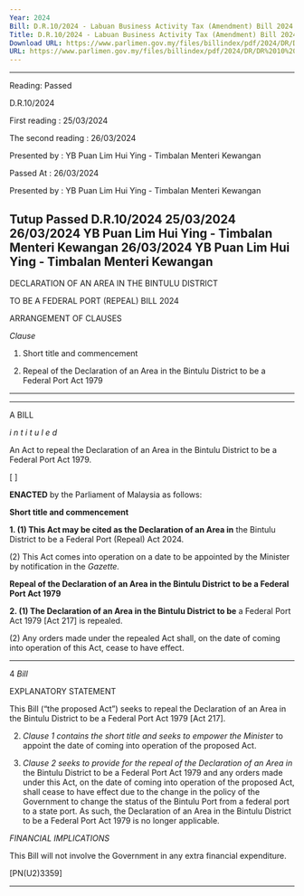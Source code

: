 ```yaml
---
Year: 2024
Bill: D.R.10/2024 - Labuan Business Activity Tax (Amendment) Bill 2024
Title: D.R.10/2024 - Labuan Business Activity Tax (Amendment) Bill 2024
Download URL: https://www.parlimen.gov.my/files/billindex/pdf/2024/DR/DR%2010%20-%20BI.pdf
URL: https://www.parlimen.gov.my/files/billindex/pdf/2024/DR/DR%2010%20-%20BI.pdf
---
```

---
Reading:
Passed

D.R.10/2024



First reading
:
25/03/2024


The second reading
:
26/03/2024


Presented by
:
YB Puan Lim Hui Ying - Timbalan Menteri Kewangan


Passed At
:
26/03/2024


Presented by
:
YB Puan Lim Hui Ying - Timbalan Menteri Kewangan



Tutup
Passed
D.R.10/2024
25/03/2024
26/03/2024
YB Puan Lim Hui Ying - Timbalan Menteri Kewangan
26/03/2024
YB Puan Lim Hui Ying - Timbalan Menteri Kewangan
---

DECLARATION OF AN AREA IN THE BINTULU DISTRICT

TO BE A FEDERAL PORT (REPEAL) BILL 2024

ARRANGEMENT OF CLAUSES

_Clause_

1. Short title and commencement

2. Repeal of the Declaration of an Area in the Bintulu District to be
a Federal Port Act 1979


-----

-----

A BILL

_i n t i t u l e d_

An Act to repeal the Declaration of an Area in the Bintulu District
to be a Federal Port Act 1979.

[ ]

**ENACTED** by the Parliament of Malaysia as follows:

**Short title and commencement**

**1. (1) This Act may be cited as the Declaration of an Area in**
the Bintulu District to be a Federal Port (Repeal) Act 2024.

(2) This Act comes into operation on a date to be appointed
by the Minister by notification in the _Gazette._

**Repeal of the Declaration of an Area in the Bintulu District**
**to be a Federal Port Act 1979**

**2. (1) The Declaration of an Area in the Bintulu District to be**
a Federal Port Act 1979 [Act 217] is repealed.

(2) Any orders made under the repealed Act shall, on the date
of coming into operation of this Act, cease to have effect.


-----

4 _Bill_

EXPLANATORY STATEMENT

This Bill (“the proposed Act”) seeks to repeal the Declaration of an Area
in the Bintulu District to be a Federal Port Act 1979 [Act 217].

2. _Clause 1 contains the short title and seeks to empower the Minister_
to appoint the date of coming into operation of the proposed Act.

3. _Clause 2 seeks to provide for the repeal of the Declaration of an Area in_
the Bintulu District to be a Federal Port Act 1979 and any orders made under
this Act, on the date of coming into operation of the proposed Act, shall cease
to have effect due to the change in the policy of the Government to change
the status of the Bintulu Port from a federal port to a state port. As such, the
Declaration of an Area in the Bintulu District to be a Federal Port Act 1979
is no longer applicable.

_FINANCIAL IMPLICATIONS_

This Bill will not involve the Government in any extra financial expenditure.

[PN(U2)3359]


-----

